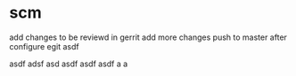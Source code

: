 scm
===
add changes to be reviewd in gerrit
add more changes
push to master after configure egit
asdf

asdf
adsf
asd
asdf
asdf
asdf
a
a
